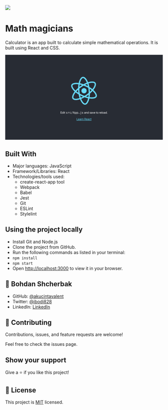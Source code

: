 ![](https://img.shields.io/badge/Microverse-blueviolet)

# Math magicians

Calculator is an app built to calculate simple mathematical operations. It is built using React and CSS.

![image](./screenshot.png)

## Built With

- Major languages: JavaScript
- Framework/Libraries: React
- Technologies/tools used:
  - create-react-app tool
  - Webpack
  - Babel
  - Jest
  - Git 
  - ESLint
  - Stylelint

## Using the project locally

- Install Git and Node.js
- Clone the project from GitHub.
- Run the following commands as listed in your terminal:
 - `npm install`
 - `npm start`
 - Open [http://localhost:3000](http://localhost:3000) to view it in your browser.

## 👤 Bohdan Shcherbak

- GitHub: [@akucintavalent](https://github.com/akucintavalent)
- Twitter: [@ibodi828](https://twitter.com/ibodi828)
- LinkedIn: [LinkedIn](https://www.linkedin.com/in/bohdan-shcherbak/)

## 🤝 Contributing

Contributions, issues, and feature requests are welcome!

Feel free to check the issues page.

## Show your support

Give a ⭐️ if you like this project!

## 📝 License

This project is [MIT](./MIT.md) licensed.
